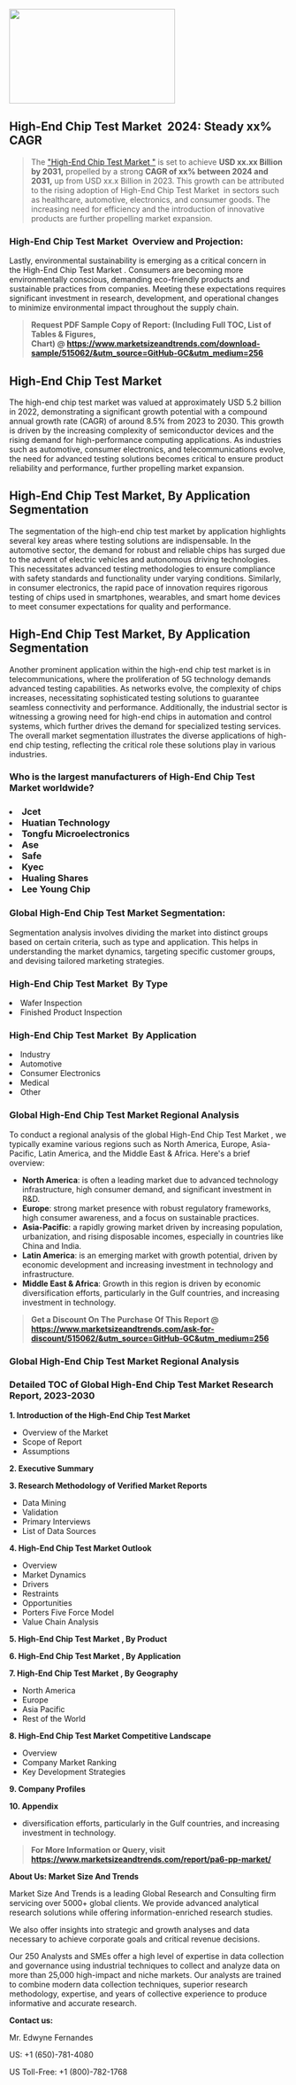 <p><img class="alignnone size-medium wp-image-20088" src="https://ffe5etoiles.com/wp-content/uploads/2024/12/MST1-300x171.png" alt="" width="300" height="171" /></p><h2 id="ember46" class="ember-view reader-text-block__heading-2">High-End Chip Test Market &nbsp;2024: Steady&nbsp;xx% CAGR</h2><blockquote id="ember47" class="ember-view reader-text-block__blockquote">The&nbsp;<a class="app-aware-link " href="https://www.marketsizeandtrends.com/download-sample/515062/&utm_source=GitHub-GC&utm_medium=256" target="_blank" data-test-app-aware-link="">"High-End Chip Test Market "</a>&nbsp;is set to achieve&nbsp;<strong>USD&nbsp;xx.xx&nbsp;Billion by 2031,</strong>&nbsp;propelled by a strong&nbsp;<strong>CAGR of&nbsp;xx% between 2024 and 2031,</strong>&nbsp;up from USD xx.x Billion in 2023. This growth can be attributed to the rising adoption of&nbsp;High-End Chip Test Market &nbsp;in sectors such as healthcare, automotive, electronics, and consumer goods. The increasing need for efficiency and the introduction of innovative products are further propelling market expansion.</blockquote><h3 id="ember48" class="ember-view reader-text-block__heading-3">High-End Chip Test Market &nbsp;Overview and Projection:</h3><p id="ember49" class="ember-view reader-text-block__paragraph">Lastly, environmental sustainability is emerging as a critical concern in the&nbsp;High-End Chip Test Market . Consumers are becoming more environmentally conscious, demanding eco-friendly products and sustainable practices from companies. Meeting these expectations requires significant investment in research, development, and operational changes to minimize environmental impact throughout the supply chain.</p><blockquote id="ember50" class="ember-view reader-text-block__blockquote"><strong>Request PDF Sample Copy of Report: (Including Full TOC, List of Tables &amp; Figures, Chart)&nbsp;@&nbsp;<strong><a href="https://www.marketsizeandtrends.com/download-sample/515062/&utm_source=GitHub-GC&utm_medium=256" target="_blank">https://www.marketsizeandtrends.com/download-sample/515062/&utm_source=GitHub-GC&utm_medium=256</a></strong></strong></blockquote><h3 class=""> <h2>High-End Chip Test Market</h2><p>The high-end chip test market was valued at approximately USD 5.2 billion in 2022, demonstrating a significant growth potential with a compound annual growth rate (CAGR) of around 8.5% from 2023 to 2030. This growth is driven by the increasing complexity of semiconductor devices and the rising demand for high-performance computing applications. As industries such as automotive, consumer electronics, and telecommunications evolve, the need for advanced testing solutions becomes critical to ensure product reliability and performance, further propelling market expansion.</p><h2>High-End Chip Test Market, By Application Segmentation</h2><p>The segmentation of the high-end chip test market by application highlights several key areas where testing solutions are indispensable. In the automotive sector, the demand for robust and reliable chips has surged due to the advent of electric vehicles and autonomous driving technologies. This necessitates advanced testing methodologies to ensure compliance with safety standards and functionality under varying conditions. Similarly, in consumer electronics, the rapid pace of innovation requires rigorous testing of chips used in smartphones, wearables, and smart home devices to meet consumer expectations for quality and performance.</p><h2>High-End Chip Test Market, By Application Segmentation</h2><p>Another prominent application within the high-end chip test market is in telecommunications, where the proliferation of 5G technology demands advanced testing capabilities. As networks evolve, the complexity of chips increases, necessitating sophisticated testing solutions to guarantee seamless connectivity and performance. Additionally, the industrial sector is witnessing a growing need for high-end chips in automation and control systems, which further drives the demand for specialized testing services. The overall market segmentation illustrates the diverse applications of high-end chip testing, reflecting the critical role these solutions play in various industries.</p></h3><h3 id="" class="">Who is the largest manufacturers of&nbsp;High-End Chip Test Market worldwide?</h3><h3 class=""></Li><Li>Jcet</Li><Li> Huatian Technology</Li><Li> Tongfu Microelectronics</Li><Li> Ase</Li><Li> Safe</Li><Li> Kyec</Li><Li> Hualing Shares</Li><Li> Lee Young Chip</h3><h3 id="ember53" class="ember-view reader-text-block__heading-3">Global&nbsp;High-End Chip Test Market Segmentation:</h3><p id="ember54" class="ember-view reader-text-block__paragraph">Segmentation analysis involves dividing the market into distinct groups based on certain criteria, such as type and application. This helps in understanding the market dynamics, targeting specific customer groups, and devising tailored marketing strategies.</p><h3 id="" class="">High-End Chip Test Market &nbsp;By Type</h3><p></Li><Li>Wafer Inspection</Li><Li> Finished Product Inspection</p><h3 id="" class="">High-End Chip Test Market &nbsp;By Application</h3><p class=""></Li><Li>Industry</Li><Li> Automotive</Li><Li> Consumer Electronics</Li><Li> Medical</Li><Li> Other</p><h3 id="ember62" class="ember-view reader-text-block__heading-3">Global High-End Chip Test Market Regional Analysis</h3><p id="ember63" class="ember-view reader-text-block__paragraph">To conduct a regional analysis of the global High-End Chip Test Market , we typically examine various regions such as North America, Europe, Asia-Pacific, Latin America, and the Middle East &amp; Africa. Here's a brief overview:</p><ul><li><strong>North America</strong>: is often a leading market due to advanced technology infrastructure, high consumer demand, and significant investment in R&amp;D.</li><li><strong>Europe</strong>: strong market presence with robust regulatory frameworks, high consumer awareness, and a focus on sustainable practices.</li><li><strong>Asia-Pacific</strong>: a rapidly growing market driven by increasing population, urbanization, and rising disposable incomes, especially in countries like China and India.</li><li><strong>Latin America</strong>: is an emerging market with growth potential, driven by economic development and increasing investment in technology and infrastructure.</li><li><strong>Middle East &amp; Africa</strong>: Growth in this region is driven by economic diversification efforts, particularly in the Gulf countries, and increasing investment in technology.</li></ul><blockquote id="ember61" class="ember-view reader-text-block__blockquote"><strong>Get a Discount On The Purchase Of This Report @ <strong><a href="https://html-cleaner.com/" target="">https://www.marketsizeandtrends.com/ask-for-discount/515062/&utm_source=GitHub-GC&utm_medium=256</a></strong></strong></blockquote><h3 id="ember62" class="ember-view reader-text-block__heading-3">Global High-End Chip Test Market Regional Analysis</h3><h3 id="" class="">Detailed TOC of Global High-End Chip Test Market Research Report, 2023-2030</h3><p id="" class=""><strong>1. Introduction of the High-End Chip Test Market </strong></p><ul><li>Overview of the Market</li><li>Scope of Report</li><li>Assumptions</li></ul><p id="" class=""><strong>2. Executive Summary</strong></p><p id="" class=""><strong>3. Research Methodology of Verified Market Reports</strong></p><ul><li>Data Mining</li><li>Validation</li><li>Primary Interviews</li><li>List of Data Sources</li></ul><p id="" class=""><strong>4. High-End Chip Test Market Outlook</strong></p><ul><li>Overview</li><li>Market Dynamics</li><li>Drivers</li><li>Restraints</li><li>Opportunities</li><li>Porters Five Force Model</li><li>Value Chain Analysis</li></ul><p id="" class=""><strong>5. High-End Chip Test Market , By Product</strong></p><p id="" class=""><strong>6. High-End Chip Test Market , By Application</strong></p><p id="" class=""><strong>7. High-End Chip Test Market , By Geography</strong></p><ul><li>North America</li><li>Europe</li><li>Asia Pacific</li><li>Rest of the World</li></ul><p id="" class=""><strong>8. High-End Chip Test Market Competitive Landscape</strong></p><ul><li>Overview</li><li>Company Market Ranking</li><li>Key Development Strategies</li></ul><p id="" class=""><strong>9. Company Profiles</strong></p><p id="" class=""><strong>10. Appendix</strong></p><ul><li>diversification efforts, particularly in the Gulf countries, and increasing investment in technology.</li></ul><blockquote id="ember65" class="ember-view reader-text-block__blockquote"><strong>For More Information or Query, visit <strong><strong><a href="https://html-cleaner.com/" target="">https://www.marketsizeandtrends.com/report/pa6-pp-market/</a></strong></strong></strong></blockquote><p id="" class=""><strong>About Us: Market Size And Trends</strong></p><p id="" class="">Market Size And Trends is a leading Global Research and Consulting firm servicing over 5000+ global clients. We provide advanced analytical research solutions while offering information-enriched research studies.</p><p id="" class="">We also offer insights into strategic and growth analyses and data necessary to achieve corporate goals and critical revenue decisions.</p><p id="" class="">Our 250 Analysts and SMEs offer a high level of expertise in data collection and governance using industrial techniques to collect and analyze data on more than 25,000 high-impact and niche markets. Our analysts are trained to combine modern data collection techniques, superior research methodology, expertise, and years of collective experience to produce informative and accurate research.</p><p id="" class=""><strong>Contact us:</strong></p><p id="" class="">Mr. Edwyne Fernandes</p><p id="" class="">US: +1 (650)-781-4080</p><p id="" class="">US Toll-Free: +1 (800)-782-1768</p>
